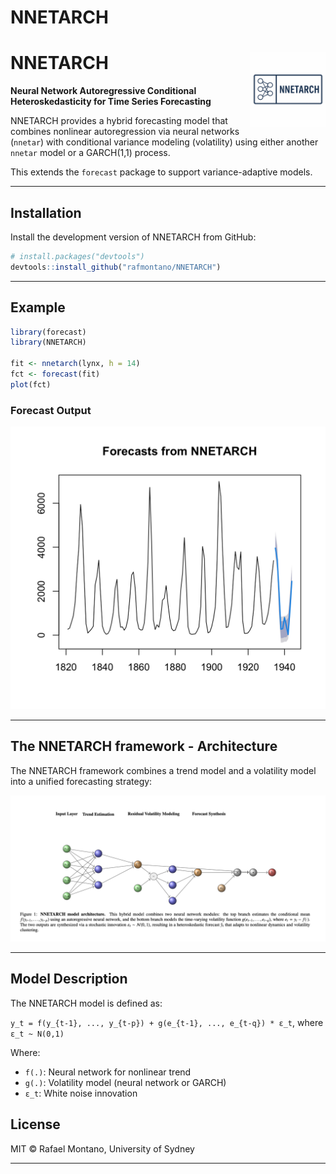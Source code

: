 NNETARCH
================

<!-- README.md is generated from README.Rmd. Please edit that file -->

# NNETARCH <img src="man/figures/logo.png" align="right" height="120"/>

**Neural Network Autoregressive Conditional Heteroskedasticity for Time
Series Forecasting**

NNETARCH provides a hybrid forecasting model that combines nonlinear
autoregression via neural networks (`nnetar`) with conditional variance
modeling (volatility) using either another `nnetar` model or a
GARCH(1,1) process.

This extends the `forecast` package to support variance-adaptive models.

------------------------------------------------------------------------

## Installation

Install the development version of NNETARCH from GitHub:

``` r
# install.packages("devtools")
devtools::install_github("rafmontano/NNETARCH")
```

------------------------------------------------------------------------

## Example

``` r
library(forecast)
library(NNETARCH)

fit <- nnetarch(lynx, h = 14)
fct <- forecast(fit)
plot(fct)
```

### Forecast Output

![](man/figures/lynx_nnetarch.png)

------------------------------------------------------------------------

## The NNETARCH framework - Architecture

The NNETARCH framework combines a trend model and a volatility model
into a unified forecasting strategy:

![](man/figures/nnetarch_figure1.png)

------------------------------------------------------------------------

## Model Description

The NNETARCH model is defined as:

`y_t = f(y_{t-1}, ..., y_{t-p}) + g(e_{t-1}, ..., e_{t-q}) * ε_t`, where
`ε_t ~ N(0,1)`

Where:

- `f(.)`: Neural network for nonlinear trend  
- `g(.)`: Volatility model (neural network or GARCH)  
- `ε_t`: White noise innovation

## License

MIT © Rafael Montano, University of Sydney

------------------------------------------------------------------------
